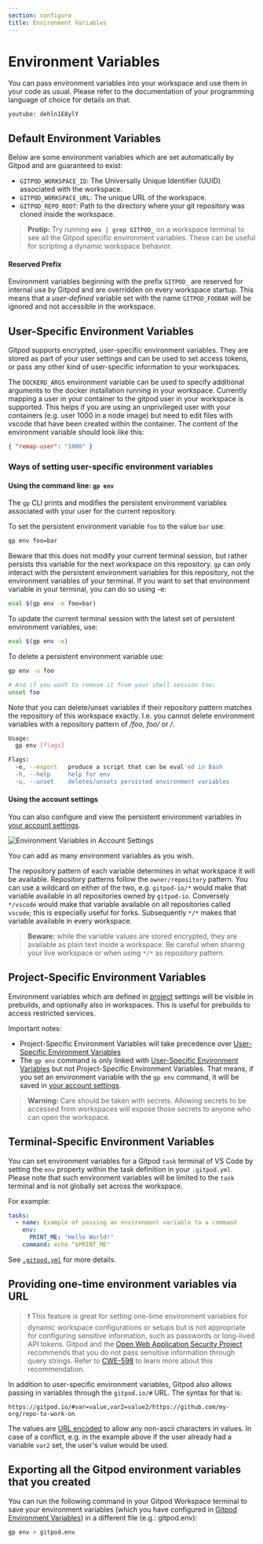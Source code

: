 ```yaml
---
section: configure
title: Environment Variables
---
```


<script context="module">
  export const prerender = true;
</script>

# Environment Variables

You can pass environment variables into your workspace and use them in your code as usual. Please refer to the documentation of your programming language of choice for details on that.

`youtube: dehln1E8ylY`

## Default Environment Variables

Below are some environment variables which are set automatically by Gitpod and are guaranteed to exist:

- `GITPOD_WORKSPACE_ID`: The Universally Unique Identifier (UUID) associated with the workspace.
- `GITPOD_WORKSPACE_URL`: The unique URL of the workspace.
- `GITPOD_REPO_ROOT`: Path to the directory where your git repository was cloned inside the workspace.

> **Protip:** Try running **`env | grep GITPOD_`** on a workspace terminal to see all the Gitpod specific environment variables. These can be useful for scripting a dynamic workspace behavior.

#### Reserved Prefix

Environment variables beginning with the prefix `GITPOD_` are reserved for internal use by Gitpod and are overridden on every workspace startup. This means that a _user-defined_ variable set with the name `GITPOD_FOOBAR` will be ignored and not accessible in the workspace.

## User-Specific Environment Variables

Gitpod supports encrypted, user-specific environment variables.
They are stored as part of your user settings and can be used to set access tokens, or pass any other kind of user-specific information to your workspaces.

The `DOCKERD_ARGS` environment variable can be used to specify additional arguments to the docker installation running in your workspace. Currently
mapping a user in your container to the gitpod user in your workspace is supported. This helps if you are using an unprivileged user with your containers
(e.g. user 1000 in a node image) but need to edit files with vscode that have been created within the container. The content of the environment variable
should look like this:

```json
{ "remap-user": "1000" }
```

### Ways of setting user-specific environment variables

#### Using the command line: `gp env`

The `gp` CLI prints and modifies the persistent environment variables associated with your user for the current repository.

To set the persistent environment variable `foo` to the value `bar` use:

```sh
gp env foo=bar
```

Beware that this does not modify your current terminal session, but rather persists this variable for the next workspace on this repository.
`gp` can only interact with the persistent environment variables for this repository, not the environment variables of your terminal.
If you want to set that environment variable in your terminal, you can do so using -e:

```sh
eval $(gp env -e foo=bar)
```

To update the current terminal session with the latest set of persistent environment variables, use:

```sh
eval $(gp env -e)
```

To delete a persistent environment variable use:

```sh
gp env -u foo

# And if you want to remove it from your shell session too:
unset foo
```

Note that you can delete/unset variables if their repository pattern matches the repository of this workspace exactly. I.e. you cannot
delete environment variables with a repository pattern of _/foo, foo/_ or _/_.

```sh
Usage:
  gp env [flags]

Flags:
  -e, --export   produce a script that can be eval'ed in Bash
  -h, --help     help for env
  -u, --unset    deletes/unsets persisted environment variables
```

#### Using the account settings

You can also configure and view the persistent environment variables in [your account settings](https://gitpod.io/variables).

![Environment Variables in Account Settings](../../../static/images/docs/beta/configure/environment-variables/environment-variables-account-settings.png)

You can add as many environment variables as you wish.

The repository pattern of each variable determines in what workspace it will be available.
Repository patterns follow the `owner/repository` pattern. You can use a wildcard on either of the two, e.g. `gitpod-io/*` would make that variable available in all repositories owned by `gitpod-io`.
Conversely `*/vscode` would make that variable available on all repositories called `vscode`; this is especially useful for forks.
Subsequently `*/*` makes that variable available in every workspace.

> **Beware:** while the variable values are stored encrypted, they are available as plain text inside a workspace. Be careful when sharing your live workspace or when using `*/*` as repository pattern.

## Project-Specific Environment Variables

Environment variables which are defined in [project](/docs/teams-and-projects#projects) settings will be visible in prebuilds, and optionally also in workspaces. This is useful for prebuilds to access restricted services.

Important notes:

- Project-Specific Environment Variables will take precedence over [User-Specific Environment Variables](#user-specific-environment-variables)
- The `gp env` command is only linked with [User-Specific Environment Variables](#user-specific-environment-variables) but not Project-Specific Environment Variables. That means, if you set an environment variable with the `gp env` command, it will be saved in [your account settings](https://gitpod.io/variables).

> **Warning:** Care should be taken with secrets. Allowing secrets to be accessed from workspaces will expose those secrets to anyone who can open the workspace.

## Terminal-Specific Environment Variables

You can set environment variables for a Gitpod `task` terminal of VS Code by setting the `env` property within the task definition in your `.gitpod.yml`. Please note that such environment variables will be limited to the `task` terminal and is not globally set across the workspace.

For example:

```yaml
tasks:
  - name: Example of passing an environment variable to a command
    env:
      PRINT_ME: "Hello World!"
    command: echo "$PRINT_ME"
```

See [`.gitpod.yml`](/docs/references/gitpod-yml#tasksnenv) for more details.

## Providing one-time environment variables via URL

> ❗️ This feature is great for setting one-time environment variables for dynamic workspace configurations or setups but is not appropriate for configuring sensitive information, such as passwords or long-lived API tokens. Gitpod and the [Open Web Application Security Project](https://owasp.org/www-community/vulnerabilities/Information_exposure_through_query_strings_in_url) recommends that you do not pass sensitive information through query strings. Refer to [CWE-598](https://cwe.mitre.org/data/definitions/598.html) to learn more about this recommendation.

In addition to user-specific environment variables, Gitpod also allows passing in variables through the `gitpod.io/#` URL.
The syntax for that is:

```
https://gitpod.io/#var=value,var2=value2/https://github.com/my-org/repo-to-work-on
```

The values are [URL encoded](https://www.w3schools.com/tags/ref_urlencode.asp) to allow any non-ascii characters in values.
In case of a conflict, e.g. in the example above if the user already had a variable `var2` set, the user's value would be used.

## Exporting all the Gitpod environment variables that you created

You can run the following command in your Gitpod Workspace terminal to save your environment variables (which you have configured in [Gitpod Environment Variables](https://gitpod.io/variables)) in a different file (e.g.: gitpod.env):

```bash
gp env > gitpod.env
```
